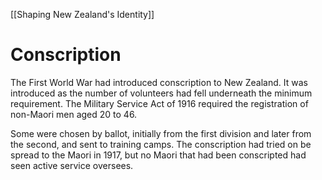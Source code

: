 [[Shaping New Zealand's Identity]]
# Conscription
The First World War had introduced conscription to New Zealand. It was introduced as the number of volunteers had fell underneath the minimum requirement. The Military Service Act of 1916 required the registration of non-Maori men aged 20 to 46.

Some were chosen by ballot, initially from the first division and later from the second, and sent to training camps. The conscription had tried on be spread to the Maori in 1917, but no Maori that had been conscripted had seen active service oversees.